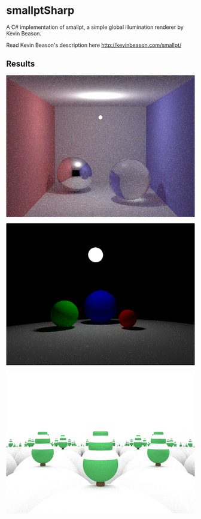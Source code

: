 # smallptSharp
A C# implementation of smallpt, a simple global illumination renderer by Kevin Beason.

Read Kevin Beason's description here http://kevinbeason.com/smallpt/

## Results
![](./smallptSharp/images/success.png)

![](./smallptSharp/images/success2.png)

![](./smallptSharp/images/success3.png)
